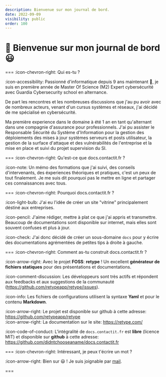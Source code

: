 ```yaml
---
description: Bienvenue sur mon journal de bord.
date: 2022-09-09
visibility: public
order: 100
---
```


# :rocket: Bienvenue sur mon journal de bord 😃

=== :icon-chevron-right: Qui es-tu ?

:icon-accessibility: Passionné d'informatique depuis 9 ans maintenant 🧐, je suis en première année de Master Of Science (M2) Expert cybersécurité avec Guardia Cybersecurity school en alternance.

De part les rencontres et les nombreuses discussions que j'au pu avoir avec de nombreux acteurs, venant d'un cursus systèmes et réseaux, j'ai décidé de me spécialisé en cybersécurité.

Ma première experience dans le domaine à été 1 an en tant qu'alternant dans une compagnie d'assurance pour professionnels. J'ai pu assister le Responsable Sécurité du Système d'Information pour la gestion des déploiements des mises à jour systèmes serveurs et posts utilisateur, la gestion de la surface d'attaque et des vulnérabilités de l'entreprise et la mise en place et suivi du projet supervision du SI.

=== :icon-chevron-right: Qu'est-ce que docs.contactit.fr ?

:icon-note: Un mémo des formations que j'ai suivi, des conseils d'intervenants, des éxperiences théoriques et pratiques, c'est un peux de tout finalement. 
Je me suis dit pourquoi pas le mettre en ligne et partager ces connaissances avec tous.

=== :icon-chevron-right: Pourquoi docs.contactit.fr ?

:icon-light-bulb: J'ai eu l'idée de créer un site "vitrine" principalement déstiné aux entreprises.  

:icon-pencil: J'aime rédiger, mettre à plat ce que j'ai appris et transmettre. Beaucoup de documentations sont disponible sur internet, mais elles sont souvent confuses et plus à jour.  

:icon-check: J'ai donc décidé de créer un sous-domaine `docs` pour y écrire des documentations agrémentées de petites tips à droite à gauche.

=== :icon-chevron-right: Comment as-tu construit docs.contactit.fr ?

:icon-arrow-right: Avec le projet **FOSS**: **retype** ! Un excellent **générateur de fichiers statiques** pour des présentations et documentations.  

:icon-comment-discussion: Les développeurs sont très actifs et répondent aux feedbacks et aux suggestions de la communauté (https://github.com/retypeapp/retype/issues).  

:icon-info: Les fichiers de configurations utilisent la syntaxe **Yaml** et pour le contenu **Markdown**.  

:icon-arrow-right: Le projet est disponible sur github à cette adresse: https://github.com/retypeapp/retype  
:icon-arrow-right: La documentation sur le site: https://retype.com/

:icon-code-of-conduct: L'intégralité de `docs.contactit.fr` est **libre** (licence MIT) et disponible sur **github** à cette adresse: https://github.com/didntchooseaname/docs.contactit.fr

=== :icon-chevron-right: Intéressant, je peux t'écrire un mot ?

:icon-arrow-right: Bien sur 😃 ! Je suis joignable par [mail](mailto:contactit.yarka@slmail.me).

===